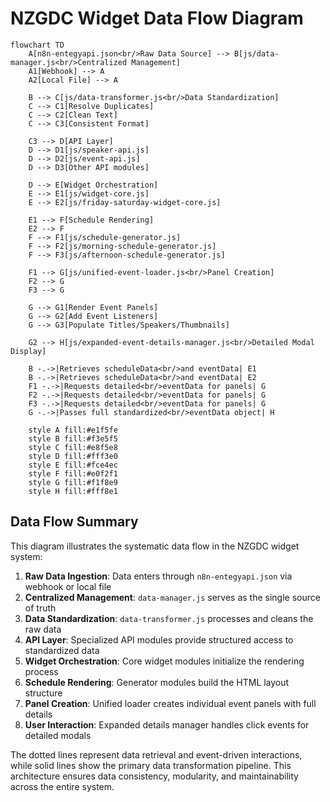 # NZGDC Widget Data Flow Diagram

```mermaid
flowchart TD
    A[n8n-entegyapi.json<br/>Raw Data Source] --> B[js/data-manager.js<br/>Centralized Management]
    A1[Webhook] --> A
    A2[Local File] --> A
    
    B --> C[js/data-transformer.js<br/>Data Standardization]
    C --> C1[Resolve Duplicates]
    C --> C2[Clean Text]
    C --> C3[Consistent Format]
    
    C3 --> D[API Layer]
    D --> D1[js/speaker-api.js]
    D --> D2[js/event-api.js]
    D --> D3[Other API modules]
    
    D --> E[Widget Orchestration]
    E --> E1[js/widget-core.js]
    E --> E2[js/friday-saturday-widget-core.js]
    
    E1 --> F[Schedule Rendering]
    E2 --> F
    F --> F1[js/schedule-generator.js]
    F --> F2[js/morning-schedule-generator.js]
    F --> F3[js/afternoon-schedule-generator.js]
    
    F1 --> G[js/unified-event-loader.js<br/>Panel Creation]
    F2 --> G
    F3 --> G
    
    G --> G1[Render Event Panels]
    G --> G2[Add Event Listeners]
    G --> G3[Populate Titles/Speakers/Thumbnails]
    
    G2 --> H[js/expanded-event-details-manager.js<br/>Detailed Modal Display]
    
    B -.->|Retrieves scheduleData<br/>and eventData| E1
    B -.->|Retrieves scheduleData<br/>and eventData| E2
    F1 -.->|Requests detailed<br/>eventData for panels| G
    F2 -.->|Requests detailed<br/>eventData for panels| G
    F3 -.->|Requests detailed<br/>eventData for panels| G
    G -.->|Passes full standardized<br/>eventData object| H
    
    style A fill:#e1f5fe
    style B fill:#f3e5f5
    style C fill:#e8f5e8
    style D fill:#fff3e0
    style E fill:#fce4ec
    style F fill:#e0f2f1
    style G fill:#f1f8e9
    style H fill:#fff8e1
```

## Data Flow Summary

This diagram illustrates the systematic data flow in the NZGDC widget system:

1. **Raw Data Ingestion**: Data enters through `n8n-entegyapi.json` via webhook or local file
2. **Centralized Management**: `data-manager.js` serves as the single source of truth
3. **Data Standardization**: `data-transformer.js` processes and cleans the raw data
4. **API Layer**: Specialized API modules provide structured access to standardized data
5. **Widget Orchestration**: Core widget modules initialize the rendering process
6. **Schedule Rendering**: Generator modules build the HTML layout structure
7. **Panel Creation**: Unified loader creates individual event panels with full details
8. **User Interaction**: Expanded details manager handles click events for detailed modals

The dotted lines represent data retrieval and event-driven interactions, while solid lines show the primary data transformation pipeline. This architecture ensures data consistency, modularity, and maintainability across the entire system.